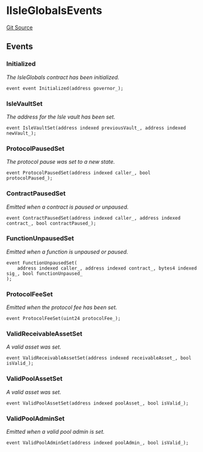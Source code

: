 # IIsleGlobalsEvents

[Git Source](https://github.com/isle-labs/isle-docs/tree/main/docs/reference/interfaces)

## Events

### Initialized

_The IsleGlobals contract has been initialized._

```solidity
event event Initialized(address governor_);
```

### IsleVaultSet

_The address for the Isle vault has been set._

```solidity
event IsleVaultSet(address indexed previousVault_, address indexed newVault_);
```

### ProtocolPausedSet

_The protocol pause was set to a new state._

```solidity
event ProtocolPausedSet(address indexed caller_, bool protocolPaused_);
```

### ContractPausedSet

_Emitted when a contract is paused or unpaused._

```solidity
event ContractPausedSet(address indexed caller_, address indexed contract_, bool contractPaused_);
```

### FunctionUnpausedSet

_Emitted when a function is unpaused or paused._

```solidity
event FunctionUnpausedSet(
    address indexed caller_, address indexed contract_, bytes4 indexed sig_, bool functionUnpaused_
);
```

### ProtocolFeeSet

_Emitted when the protocol fee has been set._

```solidity
event ProtocolFeeSet(uint24 protocolFee_);
```

### ValidReceivableAssetSet

_A valid asset was set._

```solidity
event ValidReceivableAssetSet(address indexed receivableAsset_, bool isValid_);
```

### ValidPoolAssetSet

_A valid asset was set._

```solidity
event ValidPoolAssetSet(address indexed poolAsset_, bool isValid_);
```

### ValidPoolAdminSet

_Emitted when a valid pool admin is set._

```solidity
event ValidPoolAdminSet(address indexed poolAdmin_, bool isValid_);
```